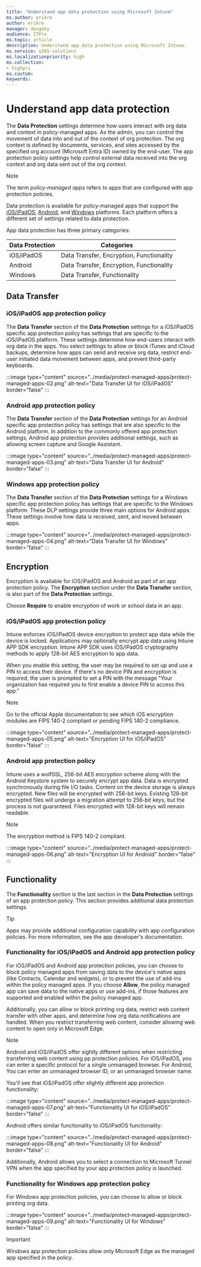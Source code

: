 ```yaml
---
title: "Understand app data protection using Microsoft Intune"
ms.author: erikre
author: erikre
manager: dougeby
audience: ITPro
ms.topic: article
description: Understand app data protection using Microsoft Intune.
ms.service: o365-solutions
ms.localizationpriority: high
ms.collection:
- highpri
ms.custom:
keywords:
---
```


# Understand app data protection

The **Data Protection** settings determine how users interact with org data and context in policy-managed apps. As the admin, you can control the movement of data into and out of the context of org protection. The org context is defined by documents, services, and sites accessed by the specified org account (Microsoft Entra ID) owned by the end-user. The app protection policy settings help control external data received into the org context and org data sent out of the org context.

> [!NOTE]
> The term *policy-managed apps* refers to apps that are configured with app protection policies.

Data protection is available for policy-managed apps that support the [iOS/iPadOS](/mem/intune/apps/app-protection-policy-settings-ios#data-protection), [Android](/mem/intune/apps/app-protection-policy-settings-android#data-protection), and [Windows](/mem/intune/apps/app-protection-policy-settings-windows#data-protection) platforms. Each platform offers a different set of settings related to data protection.

App data protection has three primary categories:

| Data Protection  | Categories |
|---|---|
| iOS/iPadOS  | Data Transfer, Encryption, Functionality  |
| Android | Data Transfer, Encryption, Functionality |
| Windows | Data Transfer, Functionality |

## Data Transfer

### iOS/iPadOS app protection policy

The **Data Transfer** section of the **Data Protection** settings for a iOS/iPadOS specific app protection policy has settings that are specific to the iOS/iPadOS platform. These settings determine how end-users interact with org data in the apps. You select settings to allow or block iTunes and iCloud backups, determine how apps can send and receive org data, restrict end-user initiated data movement between apps, and prevent third-party keyboards. 

:::image type="content" source="../media/protect-managed-apps/protect-managed-apps-02.png" alt-text="Data Transfer UI for iOS/iPadOS" border="false" :::

### Android app protection policy

The **Data Transfer** section of the **Data Protection** settings for an Android specific app protection policy has settings that are also specific to the Android platform. In addition to the commonly offered app protection settings, Android app protection provides additional settings, such as allowing screen capture and Google Assistant.

:::image type="content" source="../media/protect-managed-apps/protect-managed-apps-03.png" alt-text="Data Transfer UI for Android" border="false" :::

### Windows app protection policy

The **Data Transfer** section of the **Data Protection** settings for a Windows specific app protection policy has settings that are specific to the Windows platform. These DLP settings provide three main options for Android apps. These settings involve how data is received, sent, and moved between apps. 

:::image type="content" source="../media/protect-managed-apps/protect-managed-apps-04.png" alt-text="Data Transfer UI for Windows" border="false" :::

## Encryption

Encryption is available for iOS/iPadOS and Android as part of an app protection policy. The **Encryption** section under the **Data Transfer** section, is also part of the **Data Protection** settings.

Choose **Require** to enable encryption of work or school data in an app.

### iOS/iPadOS app protection policy

 Intune enforces iOS/iPadOS device encryption to protect app data while the device is locked. Applications may optionally encrypt app data using Intune APP SDK encryption. Intune APP SDK uses iOS/iPadOS cryptography methods to apply 128-bit AES encryption to app data.

When you enable this setting, the user may be required to set up and use a PIN to access their device. If there's no device PIN and encryption is required, the user is prompted to set a PIN with the message "Your organization has required you to first enable a device PIN to access this app."

> [!NOTE]
> Go to the official Apple documentation to see which iOS encryption modules are FIPS 140-2 compliant or pending FIPS 140-2 compliance.

:::image type="content" source="../media/protect-managed-apps/protect-managed-apps-05.png" alt-text="Encryption UI for iOS/iPadOS" border="false" :::

### Android app protection policy

Intune uses a wolfSSL, 256-bit AES encryption scheme along with the Android Keystore system to securely encrypt app data. Data is encrypted synchronously during file I/O tasks. Content on the device storage is always encrypted. New files will be encrypted with 256-bit keys. Existing 128-bit encrypted files will undergo a migration attempt to 256-bit keys, but the process is not guaranteed. Files encrypted with 128-bit keys will remain readable.

> [!NOTE]
> The encryption method is FIPS 140-2 compliant.

:::image type="content" source="../media/protect-managed-apps/protect-managed-apps-06.png" alt-text="Encryption UI for Android" border="false" :::

## Functionality

The **Functionality** section is the last section in the **Data Protection** settings of an app protection policy. This section provides additional data protection settings. 

> [!TIP]
> Apps may provide additional configuration capability with app configuration policies. For more information, see the app developer's documentation.

### Functionality for iOS/iPadOS and Android app protection policy

For iOS/iPadOS and Android app protection policies, you can choose to block policy managed apps from saving data to the device's native apps (like Contacts, Calendar and widgets), or to prevent the use of add-ins within the policy managed apps. If you choose **Allow**, the policy managed app can save data to the native apps or use add-ins, if those features are supported and enabled within the policy managed app.

Additionally, you can allow or block printing org data, restrict web content transfer with other apps, and determine how org data notifications are handled. When you restrict transferring web content, consider allowing web content to open only in Microsoft Edge. 

> [!NOTE]
> Android and iOS/iPadOS offer sightly different options when restricting transferring web content using pp protection policies. For iOS/iPadOS, you can enter a specific protocol for a single unmanaged browser. For Android, You can enter an unmanaged browser ID, or an unmanaged browser name.

You'll see that iOS/iPadOS offer slightly different app protection functionality:

:::image type="content" source="../media/protect-managed-apps/protect-managed-apps-07.png" alt-text="Functionality UI for iOS/iPadOS" border="false" :::

Android offers similar functionality to iOS/iPadOS functionality:

:::image type="content" source="../media/protect-managed-apps/protect-managed-apps-08.png" alt-text="Functionality UI for Android" border="false" :::

Additionally, Android allows you to select a connection to Microsoft Tunnel VPN when the app specified by your app protection policy is launched.

### Functionality for Windows app protection policy

For Windows app protection policies, you can choose to allow or block printing org data.

:::image type="content" source="../media/protect-managed-apps/protect-managed-apps-09.png" alt-text="Functionality UI for Windows" border="false" :::

> [!IMPORTANT]
> Windows app protection policies allow only Microsoft Edge as the managed app specified in the policy.
